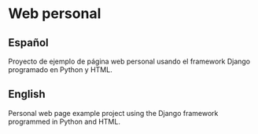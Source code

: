 # Web personal
## Español
Proyecto de ejemplo de página web personal usando el framework Django programado en Python y HTML.

## English
Personal web page example project using the Django framework programmed in Python and HTML.
